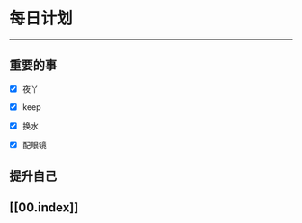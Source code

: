
# 每日计划
---
## 重要的事

- [x]    夜丫
- [x]   keep
- [x]  换水
- [x] 配眼镜




## 提升自己

  



## [[00.index]]










